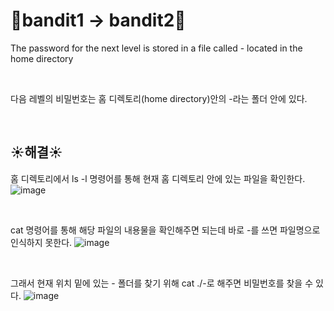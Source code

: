 # 🌳bandit1 -> bandit2🌳
The password for the next level is stored in a file called - located in the home directory

<br/>

다음 레벨의 비밀번호는 홈 디렉토리(home directory)안의 -라는 폴더 안에 있다.

<br/>

## ☀️해결☀️
홈 디렉토리에서 ls -l 명령어를 통해 현재 홈 디렉토리 안에 있는 파일을 확인한다. <br/>
![image](https://github.com/limhyerin/StudyNote/assets/70150896/c02e7bf3-cd64-4e61-bf22-0ba8f1080261)

<br/>

cat 명령어를 통해 해당 파일의 내용물을 확인해주면 되는데 바로 -를 쓰면 파일명으로 인식하지 못한다.
![image](https://github.com/limhyerin/StudyNote/assets/70150896/faa7b252-cffc-434b-8002-497229c05fcf)

<br/>

그래서 현재 위치 밑에 있는 - 폴더를 찾기 위해 cat ./-로 해주면 비밀번호를 찾을 수 있다.
![image](https://github.com/limhyerin/StudyNote/assets/70150896/4816a9dc-3612-40e9-8b5f-9747a30b3b1f)
